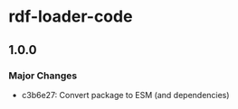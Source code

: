 # rdf-loader-code

## 1.0.0

### Major Changes

- c3b6e27: Convert package to ESM (and dependencies)

